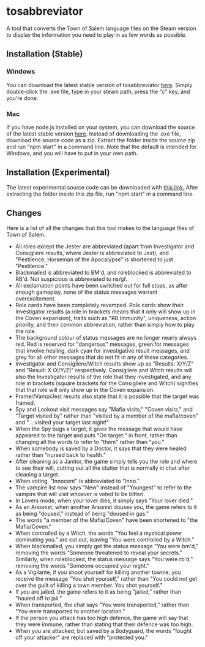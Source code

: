 # tosabbreviator
A tool that converts the Town of Salem language files on the Steam version to display the information you need to play in as few words as possible.

## Installation (Stable)
### Windows
You can download the latest stable version of tosabbreviator [here](https://github.com/atenfyr/tosabbreviator/releases). Simply double-click the .exe file, type in your steam path, press the "c" key, and you're done.
### Mac
If you have node.js installed on your system, you can download the source of the latest stable version [here](https://github.com/atenfyr/tosabbreviator/releases). Instead of downloading the .exe file, download the source code as a zip. Extract the folder inside the source zip and run "npm start" in a command line. Note that the default is intended for Windows, and you will have to put in your own path.

## Installation (Experimental)
The latest experimental source code can be downloaded with [this link.](https://github.com/atenfyr/tosabbreviator/archive/master.zip) After extracting the folder inside this zip file, run "npm start" in a command line.

## Changes
Here is a list of all the changes that this tool makes to the language files of Town of Salem.
- All roles except the Jester are abbreviated (apart from Investigator and Consigliere results, where Jester is abbreviated to Jest), and "Pestilence, Horseman of the Apocalypse" is shortened to just "Pestilence."
- Blackmailed is abbreviated to BM'd, and roleblocked is abbreviated to RB'd. Not suspicious is abbreviated to ns/gf.
- All exclamation points have been switched out for full stops, as after enough gameplay, none of the status messages warrant overexcitement.
- Role cards have been completely revamped. Role cards show their Investigator results (a role in brackets means that it only will show up in the Coven expansion), traits such as "RB Immunity", uniqueness, action priority, and their common abbreviation, rather than simply how to play the role.
- The background colour of status messages are no longer nearly always red. Red is reserved for "dangerous" messages, green for messages that involve healing, dark cyan for investigative result messages, and grey for all other messages that do not fit in any of these categories.
- Investigator and Consigliere/Witch results show up as "Results: X/Y/Z" and "Result: X (X/Y/Z)" respectively. Consigliere and Witch results will also the Investigator results of the role that they investigated, and any role in brackets (square brackets for the Consigliere and Witch) signifies that that role will only show up in the Coven expansion.
- Framer/Vamp/Jest results also state that it is possible that the target was framed.
- Spy and Lookout visit messages say "Mafia visits," "Coven visits," and "Target visited by" rather than "visited by a member of the mafia/coven" and "... visited your target last night!"
- When the Spy bugs a target, it gives the message that would have appeared to the target and puts "On target:" in front, rather than changing all the words to refer to "them" rather than "you."
- When somebody is saved by a Doctor, it says that they were healed rather than "nursed back to health."
- After cleaning as a Janitor, the game simply tells you the role and where to see their will, cutting out all the clutter that is normally in chat after cleaning a target.
- When voting, "Innocent" is abbreviated to "Inno."
- The vampire list now says "New" instead of "Youngest" to refer to the vampire that will visit whoever is voted to be bitten.
- In Lovers mode, when your lover dies, it simply says "Your lover died."
- As an Arsonist, when another Arsonist douses you, the game refers to it as being "doused," instead of being "doused in gas."
- The words "a member of the Mafia/Coven" have been shortened to "the Mafia/Coven."
- When controlled by a Witch, the words "You feel a mystical power dominating you." are cut out, leaving "You were controlled by a Witch."
- When blackmailed, you simply get the status message "You were bm'd," removing the words "Someone threatened to reveal your secrets." Similarly, when roleblocked, the status message says "You were rb'd," removing the words "Someone occupied your night."
- As a Vigilante, if you shoot yourself for killing another townie, you receive the message "You shot yourself," rather than "You could not get over the guilt of killing a town member. You shot yourself."
- If you are jailed, the game refers to it as being "jailed," rather than "hauled off to jail."
- When transported, the chat says "You were transported," rather than "You were transported to another location."
- If the person you attack has too high defence, the game will say that they were immune, rather than stating that their defence was too high.
- When you are attacked, but saved by a Bodyguard, the words "fought off your attacker" are replaced with "protected you."
